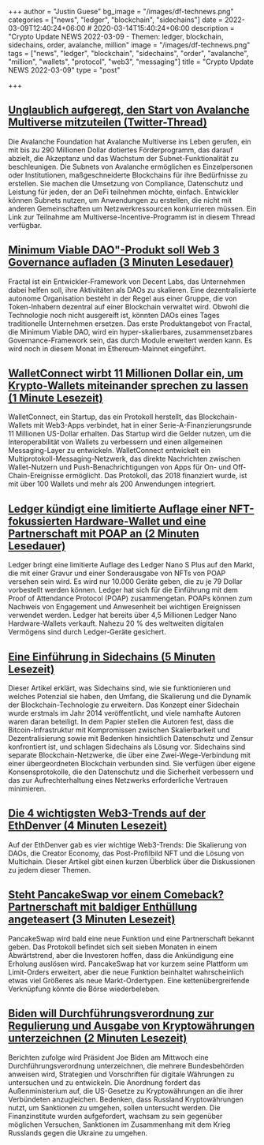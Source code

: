 +++
author = "Justin Guese"
bg_image = "/images/df-technews.png"
categories = ["news", "ledger", "blockchain", "sidechains"]
date = 2022-03-09T12:40:24+06:00 # 2020-03-14T15:40:24+06:00
description = "Crypto Update NEWS 2022-03-09 - Themen: ledger, blockchain, sidechains, order, avalanche, million"
image = "/images/df-technews.png"
tags = ["news", "ledger", "blockchain", "sidechains", "order", "avalanche", "million", "wallets", "protocol", "web3", "messaging"]
title = "Crypto Update NEWS 2022-03-09"
type = "post"

+++

## [Unglaublich aufgeregt, den Start von Avalanche Multiverse mitzuteilen (Twitter-Thread)](https://twitter.com/el33th4xor/status/1501263471496761345)

 Die Avalanche Foundation hat Avalanche Multiverse ins Leben gerufen, ein mit bis zu 290 Millionen Dollar dotiertes Förderprogramm, das darauf abzielt, die Akzeptanz und das Wachstum der Subnet-Funktionalität zu beschleunigen. Die Subnets von Avalanche ermöglichen es Einzelpersonen oder Institutionen, maßgeschneiderte Blockchains für ihre Bedürfnisse zu erstellen. Sie machen die Umsetzung von Compliance, Datenschutz und Leistung für jeden, der an DeFi teilnehmen möchte, einfach. Entwickler können Subnets nutzen, um Anwendungen zu erstellen, die nicht mit anderen Gemeinschaften um Netzwerkressourcen konkurrieren müssen. Ein Link zur Teilnahme am Multiverse-Incentive-Programm ist in diesem Thread verfügbar.

## [Minimum Viable DAO"-Produkt soll Web 3 Governance aufladen (3 Minuten Lesedauer)](https://www.coindesk.com/business/2022/03/08/minimum-viable-dao-product-looks-to-supercharge-web-3-governance/)

 Fractal ist ein Entwickler-Framework von Decent Labs, das Unternehmen dabei helfen soll, ihre Aktivitäten als DAOs zu skalieren. Eine dezentralisierte autonome Organisation besteht in der Regel aus einer Gruppe, die von Token-Inhabern dezentral auf einer Blockchain verwaltet wird. Obwohl die Technologie noch nicht ausgereift ist, könnten DAOs eines Tages traditionelle Unternehmen ersetzen. Das erste Produktangebot von Fractal, die Minimum Viable DAO, wird ein hyper-skalierbares, zusammensetzbares Governance-Framework sein, das durch Module erweitert werden kann. Es wird noch in diesem Monat im Ethereum-Mainnet eingeführt.

## [WalletConnect wirbt 11 Millionen Dollar ein, um Krypto-Wallets miteinander sprechen zu lassen (1 Minute Lesezeit)](https://www.coindesk.com/business/2022/03/08/walletconnect-raises-11m-to-let-crypto-wallets-talk-to-each-other/)

 WalletConnect, ein Startup, das ein Protokoll herstellt, das Blockchain-Wallets mit Web3-Apps verbindet, hat in einer Serie-A-Finanzierungsrunde 11 Millionen US-Dollar erhalten. Das Startup wird die Gelder nutzen, um die Interoperabilität von Wallets zu verbessern und einen allgemeinen Messaging-Layer zu entwickeln. WalletConnect entwickelt ein Multiprotokoll-Messaging-Netzwerk, das direkte Nachrichten zwischen Wallet-Nutzern und Push-Benachrichtigungen von Apps für On- und Off-Chain-Ereignisse ermöglicht. Das Protokoll, das 2018 finanziert wurde, ist mit über 100 Wallets und mehr als 200 Anwendungen integriert.

## [Ledger kündigt eine limitierte Auflage einer NFT-fokussierten Hardware-Wallet und eine Partnerschaft mit POAP an (2 Minuten Lesedauer)](https://cointelegraph.com/news/ledger-announces-limited-edition-nft-focused-hardware-wallet-partnership-with-poap)

 Ledger bringt eine limitierte Auflage des Ledger Nano S Plus auf den Markt, die mit einer Gravur und einer Sonderausgabe von NFTs von POAP versehen sein wird. Es wird nur 10.000 Geräte geben, die zu je 79 Dollar vorbestellt werden können. Ledger hat sich für die Einführung mit dem Proof of Attendance Protocol (POAP) zusammengetan. POAPs können zum Nachweis von Engagement und Anwesenheit bei wichtigen Ereignissen verwendet werden. Ledger hat bereits über 4,5 Millionen Ledger Nano Hardware-Wallets verkauft. Nahezu 20 % des weltweiten digitalen Vermögens sind durch Ledger-Geräte gesichert.

## [Eine Einführung in Sidechains (5 Minuten Lesezeit)](https://www.coindesk.com/learn/an-introduction-to-sidechains/)

 Dieser Artikel erklärt, was Sidechains sind, wie sie funktionieren und welches Potenzial sie haben, den Umfang, die Skalierung und die Dynamik der Blockchain-Technologie zu erweitern. Das Konzept einer Sidechain wurde erstmals im Jahr 2014 veröffentlicht, und viele namhafte Autoren waren daran beteiligt. In dem Papier stellen die Autoren fest, dass die Bitcoin-Infrastruktur mit Kompromissen zwischen Skalierbarkeit und Dezentralisierung sowie mit Bedenken hinsichtlich Datenschutz und Zensur konfrontiert ist, und schlagen Sidechains als Lösung vor. Sidechains sind separate Blockchain-Netzwerke, die über eine Zwei-Wege-Verbindung mit einer übergeordneten Blockchain verbunden sind. Sie verfügen über eigene Konsensprotokolle, die den Datenschutz und die Sicherheit verbessern und das zur Aufrechterhaltung eines Netzwerks erforderliche Vertrauen minimieren.

## [Die 4 wichtigsten Web3-Trends auf der EthDenver (4 Minuten Lesezeit)](https://mirror.xyz/0xbAF657873a1df871471a74e155F0FEFA09873661/OmyUmvAQKdCHgTLNIzDFuDN-29yqoJjQv3dndUJW_q0)

 Auf der EthDenver gab es vier wichtige Web3-Trends: Die Skalierung von DAOs, die Creator Economy, das Post-Profilbild NFT und die Lösung von Multichain. Dieser Artikel gibt einen kurzen Überblick über die Diskussionen zu jedem dieser Themen.

## [Steht PancakeSwap vor einem Comeback? Partnerschaft mit baldiger Enthüllung angeteasert (3 Minuten Lesezeit)](https://cryptoslate.com/is-pancakeswap-about-to-make-a-comeback-partnership-teased-with-reveal-coming-soon/)

 PancakeSwap wird bald eine neue Funktion und eine Partnerschaft bekannt geben. Das Protokoll befindet sich seit sieben Monaten in einem Abwärtstrend, aber die Investoren hoffen, dass die Ankündigung eine Erholung auslösen wird. PancakeSwap hat vor kurzem seine Plattform um Limit-Orders erweitert, aber die neue Funktion beinhaltet wahrscheinlich etwas viel Größeres als neue Markt-Ordertypen. Eine kettenübergreifende Verknüpfung könnte die Börse wiederbeleben.

## [Biden will Durchführungsverordnung zur Regulierung und Ausgabe von Kryptowährungen unterzeichnen (2 Minuten Lesezeit)](https://thehill.com/policy/finance/597296-biden-to-sign-exec-order-on-regulating-issuing-cryptocurrency)

 Berichten zufolge wird Präsident Joe Biden am Mittwoch eine Durchführungsverordnung unterzeichnen, die mehrere Bundesbehörden anweisen wird, Strategien und Vorschriften für digitale Währungen zu untersuchen und zu entwickeln. Die Anordnung fordert das Außenministerium auf, die US-Gesetze zu Kryptowährungen an die ihrer Verbündeten anzugleichen. Bedenken, dass Russland Kryptowährungen nutzt, um Sanktionen zu umgehen, sollen untersucht werden. Die Finanzinstitute wurden aufgefordert, wachsam zu sein gegenüber möglichen Versuchen, Sanktionen im Zusammenhang mit dem Krieg Russlands gegen die Ukraine zu umgehen.

